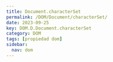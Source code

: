 ```yaml
---
title: Document.characterSet
permalink: /DOM/Document/characterSet/
date: 2023-09-25
key: DOM.D.Document.characterSet
category: DOM
tags: [propiedad dom]
sidebar:
  nav: dom
---
```

